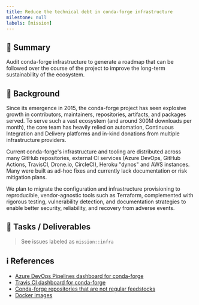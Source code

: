 ```yaml
---
title: Reduce the technical debt in conda-forge infrastructure
milestone: null
labels: [mission]
---
```


## 📌 Summary

Audit conda-forge infrastructure to generate a roadmap that can be followed over the course of the project to improve the long-term sustainability of the ecosystem. 

## 📝 Background

Since its emergence in 2015, the conda-forge project has seen explosive growth in contributors, maintainers, repositories, artifacts, and packages served. 
To serve such a vast ecosystem (and around 300M downloads per month), the core team has heavily relied on automation, Continuous Integration and Delivery platforms and in-kind donations from multiple infrastructure providers.

Current conda-forge's infrastructure and tooling are distributed across many GitHub repositories, external CI services (Azure DevOps, GitHub Actions, TravisCI, Drone.io, CircleCI), Heroku "dynos" and AWS instances. 
Many were built as ad-hoc fixes and currently lack documentation or risk mitigation plans. 

We plan to migrate the configuration and infrastructure provisioning to reproducible, vendor-agnostic tools such as Terraform, complemented with rigorous testing, vulnerability detection, and documentation strategies to enable better security, reliability, and recovery from adverse events.

## 🚀 Tasks / Deliverables

> See issues labeled as `mission::infra`

## ℹ️ References

- [Azure DevOps Pipelines dashboard for conda-forge](https://dev.azure.com/conda-forge/feedstock-builds/_build)
- [Travis CI dashboard for conda-forge](https://app.travis-ci.com/github/conda-forge/)
- [Conda-forge repositories that are not regular feedstocks](https://hackmd.io/nlD1rNVzQ-iA2B6o2mLWRA)
- [Docker images](https://quay.io/organization/condaforge)
